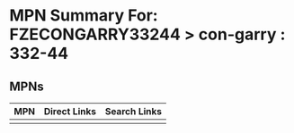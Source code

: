 



# MPN Summary For: FZECONGARRY33244 > con-garry : 332-44

## MPNs
  

|MPN|Direct Links|Search Links|
| :--- | :--- | :--- |
||||
